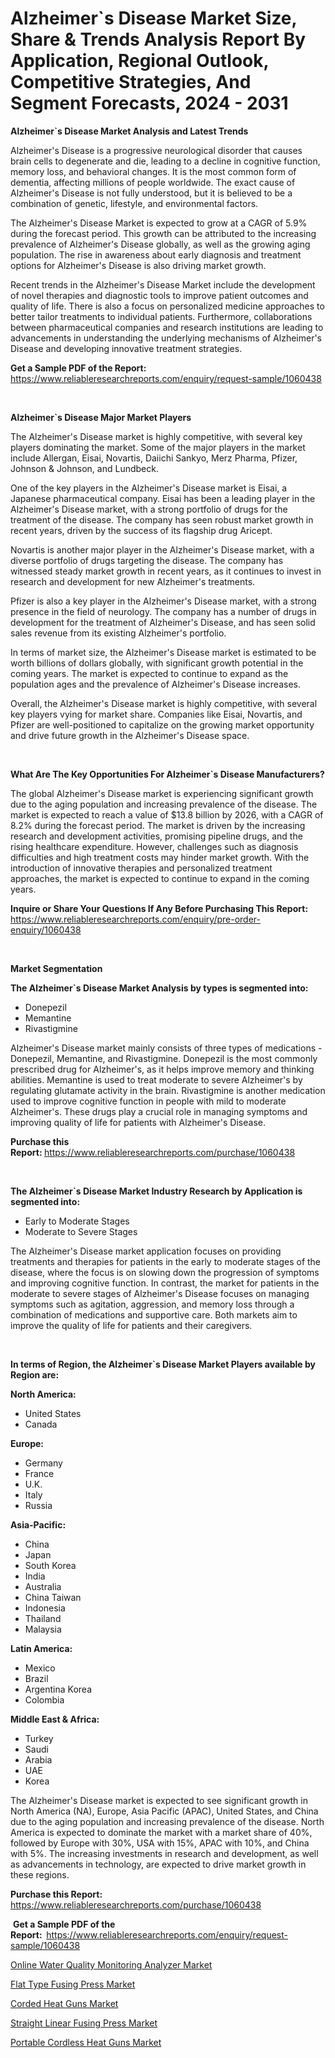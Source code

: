 <p><h1>Alzheimer`s Disease Market Size, Share & Trends Analysis Report By Application, Regional Outlook, Competitive Strategies, And Segment Forecasts, 2024 - 2031</h1></p><p><strong>Alzheimer`s Disease Market Analysis and Latest Trends</strong></p>
<p><p>Alzheimer's Disease is a progressive neurological disorder that causes brain cells to degenerate and die, leading to a decline in cognitive function, memory loss, and behavioral changes. It is the most common form of dementia, affecting millions of people worldwide. The exact cause of Alzheimer's Disease is not fully understood, but it is believed to be a combination of genetic, lifestyle, and environmental factors.</p><p>The Alzheimer's Disease Market is expected to grow at a CAGR of 5.9% during the forecast period. This growth can be attributed to the increasing prevalence of Alzheimer's Disease globally, as well as the growing aging population. The rise in awareness about early diagnosis and treatment options for Alzheimer's Disease is also driving market growth.</p><p>Recent trends in the Alzheimer's Disease Market include the development of novel therapies and diagnostic tools to improve patient outcomes and quality of life. There is also a focus on personalized medicine approaches to better tailor treatments to individual patients. Furthermore, collaborations between pharmaceutical companies and research institutions are leading to advancements in understanding the underlying mechanisms of Alzheimer's Disease and developing innovative treatment strategies.</p></p>
<p><strong>Get a Sample PDF of the Report:&nbsp;</strong> <a href="https://www.reliableresearchreports.com/enquiry/request-sample/1060438">https://www.reliableresearchreports.com/enquiry/request-sample/1060438</a></p>
<p>&nbsp;</p>
<p><strong>Alzheimer`s Disease Major Market Players</strong></p>
<p><p>The Alzheimer's Disease market is highly competitive, with several key players dominating the market. Some of the major players in the market include Allergan, Eisai, Novartis, Daiichi Sankyo, Merz Pharma, Pfizer, Johnson & Johnson, and Lundbeck.</p><p>One of the key players in the Alzheimer's Disease market is Eisai, a Japanese pharmaceutical company. Eisai has been a leading player in the Alzheimer's Disease market, with a strong portfolio of drugs for the treatment of the disease. The company has seen robust market growth in recent years, driven by the success of its flagship drug Aricept.</p><p>Novartis is another major player in the Alzheimer's Disease market, with a diverse portfolio of drugs targeting the disease. The company has witnessed steady market growth in recent years, as it continues to invest in research and development for new Alzheimer's treatments.</p><p>Pfizer is also a key player in the Alzheimer's Disease market, with a strong presence in the field of neurology. The company has a number of drugs in development for the treatment of Alzheimer's Disease, and has seen solid sales revenue from its existing Alzheimer's portfolio.</p><p>In terms of market size, the Alzheimer's Disease market is estimated to be worth billions of dollars globally, with significant growth potential in the coming years. The market is expected to continue to expand as the population ages and the prevalence of Alzheimer's Disease increases.</p><p>Overall, the Alzheimer's Disease market is highly competitive, with several key players vying for market share. Companies like Eisai, Novartis, and Pfizer are well-positioned to capitalize on the growing market opportunity and drive future growth in the Alzheimer's Disease space.</p></p>
<p>&nbsp;</p>
<p><strong>What Are The Key Opportunities For Alzheimer`s Disease Manufacturers?</strong></p>
<p><p>The global Alzheimer's Disease market is experiencing significant growth due to the aging population and increasing prevalence of the disease. The market is expected to reach a value of $13.8 billion by 2026, with a CAGR of 8.2% during the forecast period. The market is driven by the increasing research and development activities, promising pipeline drugs, and the rising healthcare expenditure. However, challenges such as diagnosis difficulties and high treatment costs may hinder market growth. With the introduction of innovative therapies and personalized treatment approaches, the market is expected to continue to expand in the coming years.</p></p>
<p><strong>Inquire or Share Your Questions If Any Before Purchasing This Report:</strong> <a href="https://www.reliableresearchreports.com/enquiry/pre-order-enquiry/1060438">https://www.reliableresearchreports.com/enquiry/pre-order-enquiry/1060438</a></p>
<p>&nbsp;</p>
<p><strong>Market Segmentation</strong></p>
<p><strong>The Alzheimer`s Disease Market Analysis by types is segmented into:</strong></p>
<p><ul><li>Donepezil</li><li>Memantine</li><li>Rivastigmine</li></ul></p>
<p><p>Alzheimer's Disease market mainly consists of three types of medications - Donepezil, Memantine, and Rivastigmine. Donepezil is the most commonly prescribed drug for Alzheimer's, as it helps improve memory and thinking abilities. Memantine is used to treat moderate to severe Alzheimer's by regulating glutamate activity in the brain. Rivastigmine is another medication used to improve cognitive function in people with mild to moderate Alzheimer's. These drugs play a crucial role in managing symptoms and improving quality of life for patients with Alzheimer's Disease.</p></p>
<p><strong>Purchase this Report:&nbsp;</strong><a href="https://www.reliableresearchreports.com/purchase/1060438">https://www.reliableresearchreports.com/purchase/1060438</a></p>
<p>&nbsp;</p>
<p><strong>The Alzheimer`s Disease Market Industry Research by Application is segmented into:</strong></p>
<p><ul><li>Early to Moderate Stages</li><li>Moderate to Severe Stages</li></ul></p>
<p><p>The Alzheimer's Disease market application focuses on providing treatments and therapies for patients in the early to moderate stages of the disease, where the focus is on slowing down the progression of symptoms and improving cognitive function. In contrast, the market for patients in the moderate to severe stages of Alzheimer's Disease focuses on managing symptoms such as agitation, aggression, and memory loss through a combination of medications and supportive care. Both markets aim to improve the quality of life for patients and their caregivers.</p></p>
<p>&nbsp;</p>
<p><strong>In terms of Region, the Alzheimer`s Disease Market Players available by Region are:</strong></p>
<p>
    <p> <strong> North America: </strong>
        <ul>
            <li>United States</li>
            <li>Canada</li>
        </ul>
        </p> 
    <p> <strong> Europe: </strong>
        <ul>
            <li>Germany</li>
            <li>France</li>
            <li>U.K.</li>
            <li>Italy</li>
            <li>Russia</li>
        </ul>
        </p> 
    <p> <strong> Asia-Pacific: </strong>
        <ul>
            <li>China</li>
            <li>Japan</li>
            <li>South Korea</li>
            <li>India</li>
            <li>Australia</li>
            <li>China Taiwan</li>
            <li>Indonesia</li>
            <li>Thailand</li>
            <li>Malaysia</li>
        </ul>
        </p> 
    <p> <strong> Latin America: </strong>
        <ul>
            <li>Mexico</li>
            <li>Brazil</li>
            <li>Argentina Korea</li>
            <li>Colombia</li>
        </ul>
        </p> 
    <p> <strong> Middle East & Africa: </strong>
        <ul>
            <li>Turkey</li>
            <li>Saudi</li>
            <li>Arabia</li>
            <li>UAE</li>
            <li>Korea</li>
        </ul>
    </p>
    </p>
<p><p>The Alzheimer's Disease market is expected to see significant growth in North America (NA), Europe, Asia Pacific (APAC), United States, and China due to the aging population and increasing prevalence of the disease. North America is expected to dominate the market with a market share of 40%, followed by Europe with 30%, USA with 15%, APAC with 10%, and China with 5%. The increasing investments in research and development, as well as advancements in technology, are expected to drive market growth in these regions.</p></p>
<p><strong>Purchase this Report: </strong><a href="https://www.reliableresearchreports.com/purchase/1060438">https://www.reliableresearchreports.com/purchase/1060438</a></p>
<p>&nbsp;<strong>Get a Sample PDF of the Report:&nbsp;&nbsp;</strong><a href="https://www.reliableresearchreports.com/enquiry/request-sample/1060438">https://www.reliableresearchreports.com/enquiry/request-sample/1060438</a></p>
<p><strong></strong></p>
<p><p><a href="https://medium.com/@juanitalang2023/online-water-quality-monitoring-analyzer-nbsp-market-focuses-on-market-share-size-and-projected-2932d0a83142">Online Water Quality Monitoring Analyzer Market</a></p><p><a href="https://medium.com/@juanitalang2023/flat-type-fusing-press-market-size-market-outlook-and-market-forecast-2024-to-2031-509635eebd22">Flat Type Fusing Press Market</a></p><p><a href="https://medium.com/@juanitalang2023/corded-heat-guns-market-exploring-market-share-market-trends-and-future-growth-da7304e12f73">Corded Heat Guns Market</a></p><p><a href="https://medium.com/@juanitalang2023/analyzing-straight-linear-fusing-press-market-global-industry-perspective-and-forecast-2024-to-3a80a8904f17">Straight Linear Fusing Press Market</a></p><p><a href="https://medium.com/@juanitalang2023/portable-cordless-heat-guns-market-share-evolution-and-market-growth-trends-2024-2031-24e08835767b">Portable Cordless Heat Guns Market</a></p></p>